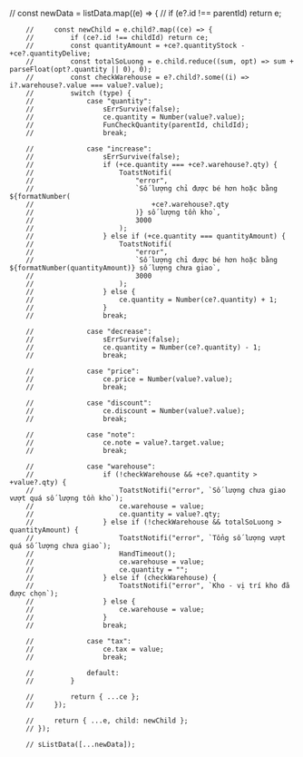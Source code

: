 // const newData = listData.map((e) => {
// if (e?.id !== parentId) return e;

        //     const newChild = e.child?.map((ce) => {
        //         if (ce?.id !== childId) return ce;
        //         const quantityAmount = +ce?.quantityStock - +ce?.quantityDelive;
        //         const totalSoLuong = e.child.reduce((sum, opt) => sum + parseFloat(opt?.quantity || 0), 0);
        //         const checkWarehouse = e?.child?.some((i) => i?.warehouse?.value === value?.value);
        //         switch (type) {
        //             case "quantity":
        //                 sErrSurvive(false);
        //                 ce.quantity = Number(value?.value);
        //                 FunCheckQuantity(parentId, childId);
        //                 break;

        //             case "increase":
        //                 sErrSurvive(false);
        //                 if (+ce.quantity === +ce?.warehouse?.qty) {
        //                     ToatstNotifi(
        //                         "error",
        //                         `Số lượng chỉ được bé hơn hoặc bằng ${formatNumber(
        //                             +ce?.warehouse?.qty
        //                         )} số lượng tồn kho`,
        //                         3000
        //                     );
        //                 } else if (+ce.quantity === quantityAmount) {
        //                     ToatstNotifi(
        //                         "error",
        //                         `Số lượng chỉ được bé hơn hoặc bằng ${formatNumber(quantityAmount)} số lượng chưa giao`,
        //                         3000
        //                     );
        //                 } else {
        //                     ce.quantity = Number(ce?.quantity) + 1;
        //                 }
        //                 break;

        //             case "decrease":
        //                 sErrSurvive(false);
        //                 ce.quantity = Number(ce?.quantity) - 1;
        //                 break;

        //             case "price":
        //                 ce.price = Number(value?.value);
        //                 break;

        //             case "discount":
        //                 ce.discount = Number(value?.value);
        //                 break;

        //             case "note":
        //                 ce.note = value?.target.value;
        //                 break;

        //             case "warehouse":
        //                 if (!checkWarehouse && +ce?.quantity > +value?.qty) {
        //                     ToatstNotifi("error", `Số lượng chưa giao vượt quá số lượng tồn kho`);
        //                     ce.warehouse = value;
        //                     ce.quantity = value?.qty;
        //                 } else if (!checkWarehouse && totalSoLuong > quantityAmount) {
        //                     ToatstNotifi("error", `Tổng số lượng vượt quá số lượng chưa giao`);
        //                     HandTimeout();
        //                     ce.warehouse = value;
        //                     ce.quantity = "";
        //                 } else if (checkWarehouse) {
        //                     ToatstNotifi("error", `Kho - vị trí kho đã được chọn`);
        //                 } else {
        //                     ce.warehouse = value;
        //                 }
        //                 break;

        //             case "tax":
        //                 ce.tax = value;
        //                 break;

        //             default:
        //         }

        //         return { ...ce };
        //     });

        //     return { ...e, child: newChild };
        // });

        // sListData([...newData]);
